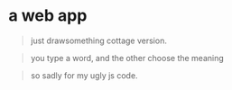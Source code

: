 # a web app

> just drawsomething cottage version.

> you type a word, and the other choose the meaning

> so sadly for my ugly js code.

